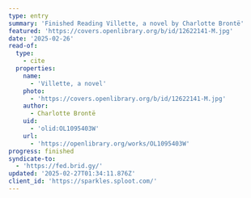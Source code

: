 ```yaml
---
type: entry
summary: 'Finished Reading Villette, a novel by Charlotte Brontë'
featured: 'https://covers.openlibrary.org/b/id/12622141-M.jpg'
date: '2025-02-26'
read-of:
  type:
    - cite
  properties:
    name:
      - 'Villette, a novel'
    photo:
      - 'https://covers.openlibrary.org/b/id/12622141-M.jpg'
    author:
      - Charlotte Brontë
    uid:
      - 'olid:OL1095403W'
    url:
      - 'https://openlibrary.org/works/OL1095403W'
progress: finished
syndicate-to:
  - 'https://fed.brid.gy/'
updated: '2025-02-27T01:34:11.876Z'
client_id: 'https://sparkles.sploot.com/'
---
```


